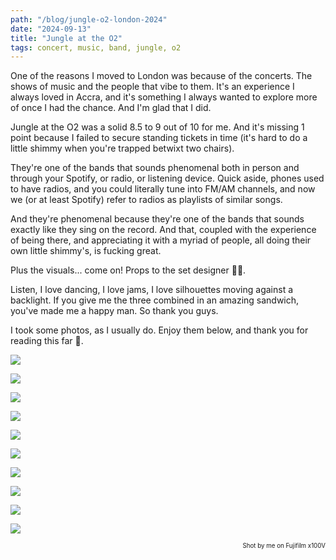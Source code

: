 ```yaml
---
path: "/blog/jungle-o2-london-2024"
date: "2024-09-13"
title: "Jungle at the O2"
tags: concert, music, band, jungle, o2
---
```


One of the reasons I moved to London was because of the concerts. The shows of music and the people that vibe to them. 
It's an experience I always loved in Accra, and it's something I always wanted to explore more of once I had the chance.
And I'm glad that I did.

Jungle at the O2 was a solid 8.5 to 9 out of 10 for me. 
And it's missing 1 point because I failed to secure standing tickets in time (it's hard to do a little shimmy when you're trapped betwixt two chairs).

They're one of the bands that sounds phenomenal both in person and through your Spotify, or radio, or listening device. Quick aside, 
phones used to have radios, and you could literally tune into FM/AM channels, and now we (or at least Spotify) refer to radios as playlists of similar songs. 

And they're phenomenal because they're one of the bands that sounds exactly like they sing on the record. And that, coupled 
with the experience of being there, and appreciating it with a myriad of people, all doing their own little shimmy's, is fucking great.

Plus the visuals... come on! Props to the set designer 🙌🏾.

Listen, I love dancing, I love jams, I love silhouettes moving against a backlight. If you give me the three combined in an amazing sandwich, you've made me a happy man. So thank you guys.

I took some photos, as I usually do. Enjoy them below, and thank you for reading this far 🙂.


![](./../images/jungle-concert/DSCF9729.jpg)

![](./../images/jungle-concert/DSCF9730.JPG)

![](./../images/jungle-concert/DSCF9732.JPG)

![](./../images/jungle-concert/DSCF9734.jpg)

![](./../images/jungle-concert/DSCF9736.jpg)

![](./../images/jungle-concert/DSCF9737.JPG)

![](./../images/jungle-concert/DSCF9750.JPG)

![](./../images/jungle-concert/DSCF9753.jpg)

![](./../images/jungle-concert/DSCF9754.jpg)

![](./../images/jungle-concert/DSCF9761.jpg)


<small style="display:block;text-align: right;"><small>Shot by me on Fujifilm x100V</small></small>